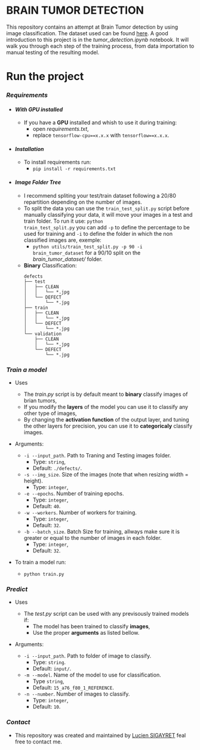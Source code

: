 # BRAIN TUMOR DETECTION

This repository contains an attempt at Brain Tumor detection by using image classification. The dataset used can be found <a href="https://www.kaggle.com/code/emrearslan123/brain-tumor-detection-on-mri-images/data">here</a>. A good introduction to this project is in the *tumor_detection.ipynb* notebook. It will walk you through each step of the training process, from data importation to manual testing of the resulting model.

# Run the project

### **_Requirements_**

-   #### _With **GPU** installed_
    -   If you have a **GPU** installed and whish to use it during training:
        -   open *requirements.txt*,
        -   replace <code>tensorflow-cpu==x.x.x</code> with <code>tensorflow==x.x.x</code>.
-   #### _Installation_
    -   To install requirements run: <br />
        -   <code>pip install -r requirements.txt</code>
-   #### _Image Folder Tree_
    -   I recommend spliting your test/train dataset following a 20/80 repartition depending on the number of images. 
    -   To split the data you can use the <code>train_test_split.py</code> script before manually classifying your data, it will move your images in a test and train folder. To run it use: <code>python train_test_split.py</code> you can add <code>-p</code> to define the percentage to be used for training and <code>-i</code> to define the folder in which the non classified images are, exemple:
        -   <code>python utils/train_test_split.py -p 90 -i brain_tumor_dataset</code> for a 90/10 split on the *brain_tumor_dataset/* folder.
    -   **Binary** Classification:<br />
        ```
        defects
        ├── test
        │   ├── CLEAN
        │   │   └── *.jpg
        │   └── DEFECT
        │       └── *.jpg
        ├── train
        │   ├── CLEAN
        │   │   └── *.jpg
        │   └── DEFECT
        │       └── *.jpg
        └── validation
            ├── CLEAN
            │   └── *.jpg
            └── DEFECT
                └── *.jpg
        ```

### **_Train a model_**

-   Uses<br />
    -   The *train.py* script is by default meant to **binary** classify images of brian tumors,
    -   If you modify the **layers** of the model you can use it to classify any other type of images,
    -   By changing the **activation function** of the output layer, and tuning the other layers for precision, you can use it to **categoricaly** classify images.
-   Arguments:
    -   <code>-i --input_path</code>. Path to Traning and Testing images folder.
        -   Type: <code>string</code>,
        -   Default: <code>./defects/</code>.
    -   <code>-s --img_size</code>. Size of the images (note that when resizing width = height).
        -   Type: <code>integer</code>,
    -   <code>-e --epochs</code>. Number of training epochs.
        -   Type: <code>integer</code>,
        -   Default: <code>40</code>.
    -   <code>-w --workers</code>. Number of workers for training.
        -   Type: <code>integer</code>,
        -   Default: <code>32</code>.
    -   <code>-b --batch_size</code>. Batch Size for training, allways make sure it is greater or equal to the number of images in each folder.
        -   Type: <code>integer</code>,
        -   Default: <code>32</code>.

-   To train a model run: <br />
    -   <code>python train.py</code>

### **_Predict_**

-   Uses
    -   The *test.py* script can be used with any previsously trained models if:
        -   The model has been trained to classify **images**,
        -   Use the proper **arguments** as listed bellow.
-   Arguments:

    -   <code>-i --input_path</code>. Path to folder of image to classify.
        -   Type: <code>string</code>.
        -   Default: <code>input/</code>.
    -   <code>-m --model</code>. Name of the model to use for classification.
        -   Type <code>string</code>,
        -   Default: <code>15_a76_f80_1_REFERENCE</code>.
    -   <code>-n --number</code>. Number of images to classify.
        -   Type: <code>integer</code>,
        -   Default: <code>10</code>.

### **_Contact_**

-   This repository was created and maintained by <a href="https://github.com/LuluLaGlue">Lucien SIGAYRET</a> feal free to contact me.